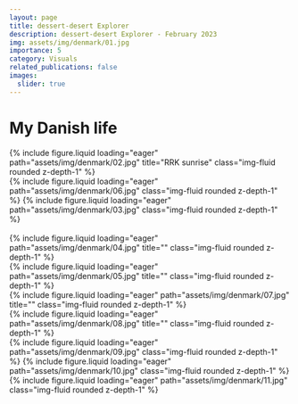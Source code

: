 ```yaml
---
layout: page
title: dessert-desert Explorer
description: dessert-desert Explorer - February 2023
img: assets/img/denmark/01.jpg
importance: 5
category: Visuals
related_publications: false
images:
  slider: true
---
```


# My Danish life
<div class="row">
    <div class="col-sm mt-3 mt-md-0">
        {% include figure.liquid loading="eager" path="assets/img/denmark/02.jpg" title="RRK sunrise" class="img-fluid rounded z-depth-1" %}
    </div>
</div>


<swiper-container keyboard="true" navigation="false" pagination="true" pagination-clickable="true" pagination-dynamic-bullets="true" rewind="false" autoplay-progress="true" effect="cards">
  <swiper-slide>{% include figure.liquid loading="eager" path="assets/img/denmark/06.jpg" class="img-fluid rounded z-depth-1" %}</swiper-slide>
  <swiper-slide>{% include figure.liquid loading="eager" path="assets/img/denmark/03.jpg" class="img-fluid rounded z-depth-1" %}</swiper-slide>
</swiper-container>

<br />
<br />

<div class="row">
    <div class="col-sm mt-3 mt-md-0">
        {% include figure.liquid loading="eager" path="assets/img/denmark/04.jpg" title="" class="img-fluid rounded z-depth-1" %}
    </div>
    <div class="col-sm mt-3 mt-md-0">
        {% include figure.liquid loading="eager" path="assets/img/denmark/05.jpg" title="" class="img-fluid rounded z-depth-1" %}
    </div>
</div>

<div class="row">
    <div class="col-sm mt-3 mt-md-0">
        {% include figure.liquid loading="eager" path="assets/img/denmark/07.jpg" title="" class="img-fluid rounded z-depth-1" %}
    </div>
    <div class="col-sm mt-3 mt-md-0">
        {% include figure.liquid loading="eager" path="assets/img/denmark/08.jpg" title="" class="img-fluid rounded z-depth-1" %}
    </div>
</div>

<swiper-container keyboard="true" pagination="true" effect="coverflow" grab-cursor="true" centered-slides="true" slides-per-view="auto" autoplay-progress="true" coverflow-effect-rotate="85" coverflow-effect-stretch="0" coverflow-effect-depth="100" coverflow-effect-modifier="1" coverflow-effect-slide-shadows="true">
  <swiper-slide>{% include figure.liquid loading="eager" path="assets/img/denmark/09.jpg" class="img-fluid rounded z-depth-1" %}</swiper-slide>
  <swiper-slide>{% include figure.liquid loading="eager" path="assets/img/denmark/10.jpg" class="img-fluid rounded z-depth-1" %}</swiper-slide>
  <swiper-slide>{% include figure.liquid loading="eager" path="assets/img/denmark/11.jpg" class="img-fluid rounded z-depth-1" %}</swiper-slide>
</swiper-container>


